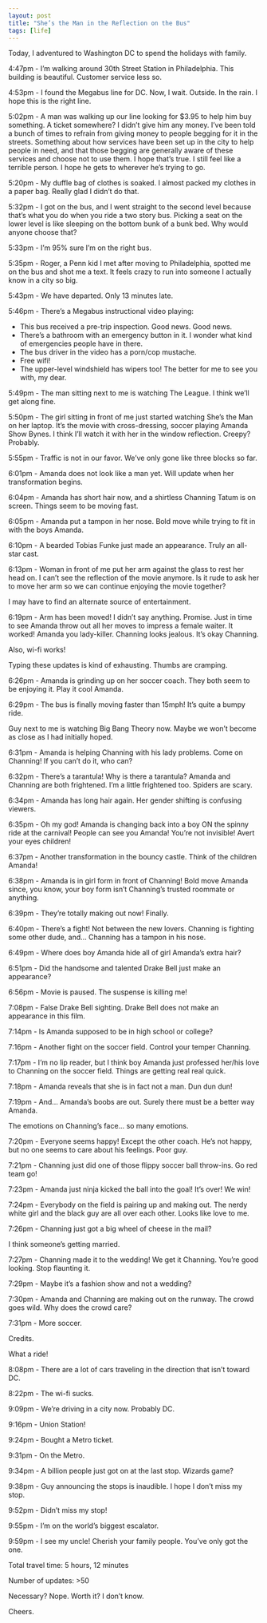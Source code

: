```yaml
---
layout: post
title: "She’s the Man in the Reflection on the Bus"
tags: [life]
---
```


Today, I adventured to Washington DC to spend the holidays with family.

4:47pm - I’m walking around 30th Street Station in Philadelphia. This building is beautiful. Customer service less so.

4:53pm - I found the Megabus line for DC. Now, I wait. Outside. In the rain. I hope this is the right line.

5:02pm - A man was walking up our line looking for $3.95 to help him buy something. A ticket somewhere? I didn’t give him any money. I’ve been told a bunch of times to refrain from giving money to people begging for it in the streets. Something about how services have been set up in the city to help people in need, and that those begging are generally aware of these services and choose not to use them. I hope that’s true. I still feel like a terrible person. I hope he gets to wherever he’s trying to go.

5:20pm - My duffle bag of clothes is soaked. I almost packed my clothes in a paper bag. Really glad I didn’t do that.

5:32pm - I got on the bus, and I went straight to the second level because that’s what you do when you ride a two story bus. Picking a seat on the lower level is like sleeping on the bottom bunk of a bunk bed. Why would anyone choose that?

5:33pm - I’m 95% sure I’m on the right bus.

5:35pm - Roger, a Penn kid I met after moving to Philadelphia, spotted me on the bus and shot me a text. It feels crazy to run into someone I actually know in a city so big.

5:43pm - We have departed. Only 13 minutes late.

5:46pm - There’s a Megabus instructional video playing:
- This bus received a pre-trip inspection. Good news. Good news.
- There’s a bathroom with an emergency button in it. I wonder what kind of emergencies people have in there.
- The bus driver in the video has a porn/cop mustache.
- Free wifi!
- The upper-level windshield has wipers too! The better for me to see you with, my dear.

5:49pm - The man sitting next to me is watching The League. I think we’ll get along fine.

5:50pm - The girl sitting in front of me just started watching She’s the Man on her laptop. It’s the movie with cross-dressing, soccer playing Amanda Show Bynes. I think I’ll watch it with her in the window reflection. Creepy? Probably.

5:55pm - Traffic is not in our favor. We’ve only gone like three blocks so far.

6:01pm - Amanda does not look like a man yet. Will update when her transformation begins.

6:04pm - Amanda has short hair now, and a shirtless Channing Tatum is on screen. Things seem to be moving fast.

6:05pm - Amanda put a tampon in her nose. Bold move while trying to fit in with the boys Amanda.

6:10pm - A bearded Tobias Funke just made an appearance. Truly an all-star cast.

6:13pm - Woman in front of me put her arm against the glass to rest her head on. I can’t see the reflection of the movie anymore. Is it rude to ask her to move her arm so we can continue enjoying the movie together?

I may have to find an alternate source of entertainment.

6:19pm - Arm has been moved! I didn’t say anything. Promise. Just in time to see Amanda throw out all her moves to impress a female waiter. It worked! Amanda you lady-killer. Channing looks jealous. It’s okay Channing.

Also, wi-fi works!

Typing these updates is kind of exhausting. Thumbs are cramping.

6:26pm - Amanda is grinding up on her soccer coach. They both seem to be enjoying it. Play it cool Amanda.

6:29pm - The bus is finally moving faster than 15mph! It’s quite a bumpy ride.

Guy next to me is watching Big Bang Theory now. Maybe we won’t become as close as I had initially hoped.

6:31pm - Amanda is helping Channing with his lady problems. Come on Channing! If you can’t do it, who can?

6:32pm - There’s a tarantula! Why is there a tarantula? Amanda and Channing are both frightened. I’m a little frightened too. Spiders are scary.

6:34pm - Amanda has long hair again. Her gender shifting is confusing viewers.

6:35pm - Oh my god! Amanda is changing back into a boy ON the spinny ride at the carnival! People can see you Amanda! You’re not invisible! Avert your eyes children!

6:37pm - Another transformation in the bouncy castle. Think of the children Amanda!

6:38pm - Amanda is in girl form in front of Channing! Bold move Amanda since, you know, your boy form isn’t Channing’s trusted roommate or anything.

6:39pm - They’re totally making out now! Finally.

6:40pm - There’s a fight! Not between the new lovers. Channing is fighting some other dude, and… Channing has a tampon in his nose.

6:49pm - Where does boy Amanda hide all of girl Amanda’s extra hair?

6:51pm - Did the handsome and talented Drake Bell just make an appearance?

6:56pm - Movie is paused. The suspense is killing me!

7:08pm - False Drake Bell sighting. Drake Bell does not make an appearance in this film.

7:14pm - Is Amanda supposed to be in high school or college?

7:16pm - Another fight on the soccer field. Control your temper Channing.

7:17pm - I’m no lip reader, but I think boy Amanda just professed her/his love to Channing on the soccer field. Things are getting real real quick.

7:18pm - Amanda reveals that she is in fact not a man. Dun dun dun!

7:19pm - And… Amanda’s boobs are out. Surely there must be a better way Amanda.

The emotions on Channing’s face… so many emotions.

7:20pm - Everyone seems happy! Except the other coach. He’s not happy, but no one seems to care about his feelings. Poor guy.

7:21pm - Channing just did one of those flippy soccer ball throw-ins. Go red team go!

7:23pm - Amanda just ninja kicked the ball into the goal! It’s over! We win!

7:24pm - Everybody on the field is pairing up and making out. The nerdy white girl and the black guy are all over each other. Looks like love to me.

7:26pm - Channing just got a big wheel of cheese in the mail?

I think someone’s getting married.

7:27pm - Channing made it to the wedding! We get it Channing. You’re good looking.  Stop flaunting it.

7:29pm - Maybe it’s a fashion show and not a wedding?

7:30pm - Amanda and Channing are making out on the runway. The crowd goes wild. Why does the crowd care?

7:31pm - More soccer.

Credits.

What a ride!

8:08pm - There are a lot of cars traveling in the direction that isn’t toward DC.

8:22pm - The wi-fi sucks.

9:09pm - We’re driving in a city now. Probably DC.

9:16pm - Union Station!

9:24pm - Bought a Metro ticket.

9:31pm - On the Metro.

9:34pm - A billion people just got on at the last stop. Wizards game?

9:38pm - Guy announcing the stops is inaudible. I hope I don’t miss my stop.

9:52pm - Didn’t miss my stop!

9:55pm - I’m on the world’s biggest escalator.

9:59pm - I see my uncle! Cherish your family people. You’ve only got the one.

Total travel time: 5 hours, 12 minutes

Number of updates: >50

Necessary? Nope. Worth it? I don’t know.

Cheers.
